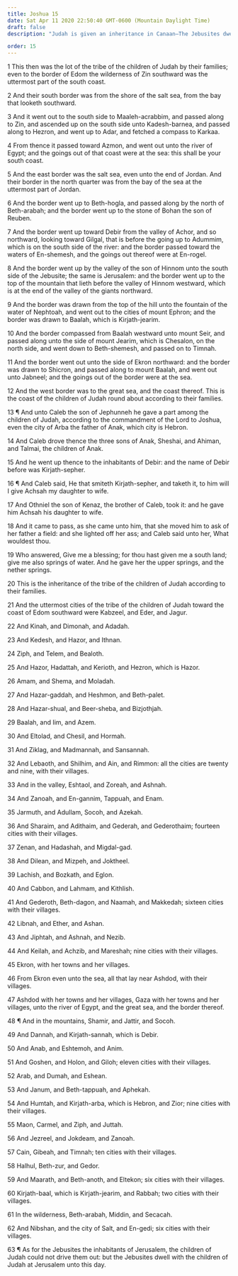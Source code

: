 ```yaml
---
title: Joshua 15
date: Sat Apr 11 2020 22:50:40 GMT-0600 (Mountain Daylight Time)
draft: false
description: "Judah is given an inheritance in Canaan—The Jebusites dwell with Judah at Jerusalem."

order: 15
---
```

    
1 This then was the lot of the tribe of the children of Judah by their families; even to the border of Edom the wilderness of Zin southward was the uttermost part of the south coast.

2 And their south border was from the shore of the salt sea, from the bay that looketh southward.

3 And it went out to the south side to Maaleh-acrabbim, and passed along to Zin, and ascended up on the south side unto Kadesh-barnea, and passed along to Hezron, and went up to Adar, and fetched a compass to Karkaa.

4 From thence it passed toward Azmon, and went out unto the river of Egypt; and the goings out of that coast were at the sea: this shall be your south coast.

5 And the east border was the salt sea, even unto the end of Jordan. And their border in the north quarter was from the bay of the sea at the uttermost part of Jordan.

6 And the border went up to Beth-hogla, and passed along by the north of Beth-arabah; and the border went up to the stone of Bohan the son of Reuben.

7 And the border went up toward Debir from the valley of Achor, and so northward, looking toward Gilgal, that is before the going up to Adummim, which is on the south side of the river: and the border passed toward the waters of En-shemesh, and the goings out thereof were at En-rogel.

8 And the border went up by the valley of the son of Hinnom unto the south side of the Jebusite; the same is Jerusalem: and the border went up to the top of the mountain that lieth before the valley of Hinnom westward, which is at the end of the valley of the giants northward.

9 And the border was drawn from the top of the hill unto the fountain of the water of Nephtoah, and went out to the cities of mount Ephron; and the border was drawn to Baalah, which is Kirjath-jearim.

10 And the border compassed from Baalah westward unto mount Seir, and passed along unto the side of mount Jearim, which is Chesalon, on the north side, and went down to Beth-shemesh, and passed on to Timnah.

11 And the border went out unto the side of Ekron northward: and the border was drawn to Shicron, and passed along to mount Baalah, and went out unto Jabneel; and the goings out of the border were at the sea.

12 And the west border was to the great sea, and the coast thereof. This is the coast of the children of Judah round about according to their families.

13 ¶ And unto Caleb the son of Jephunneh he gave a part among the children of Judah, according to the commandment of the Lord to Joshua, even the city of Arba the father of Anak, which city is Hebron.

14 And Caleb drove thence the three sons of Anak, Sheshai, and Ahiman, and Talmai, the children of Anak.

15 And he went up thence to the inhabitants of Debir: and the name of Debir before was Kirjath-sepher.

16 ¶ And Caleb said, He that smiteth Kirjath-sepher, and taketh it, to him will I give Achsah my daughter to wife.

17 And Othniel the son of Kenaz, the brother of Caleb, took it: and he gave him Achsah his daughter to wife.

18 And it came to pass, as she came unto him, that she moved him to ask of her father a field: and she lighted off her ass; and Caleb said unto her, What wouldest thou.

19 Who answered, Give me a blessing; for thou hast given me a south land; give me also springs of water. And he gave her the upper springs, and the nether springs.

20 This is the inheritance of the tribe of the children of Judah according to their families.

21 And the uttermost cities of the tribe of the children of Judah toward the coast of Edom southward were Kabzeel, and Eder, and Jagur.

22 And Kinah, and Dimonah, and Adadah.

23 And Kedesh, and Hazor, and Ithnan.

24 Ziph, and Telem, and Bealoth.

25 And Hazor, Hadattah, and Kerioth, and Hezron, which is Hazor.

26 Amam, and Shema, and Moladah.

27 And Hazar-gaddah, and Heshmon, and Beth-palet.

28 And Hazar-shual, and Beer-sheba, and Bizjothjah.

29 Baalah, and Iim, and Azem.

30 And Eltolad, and Chesil, and Hormah.

31 And Ziklag, and Madmannah, and Sansannah.

32 And Lebaoth, and Shilhim, and Ain, and Rimmon: all the cities are twenty and nine, with their villages.

33 And in the valley, Eshtaol, and Zoreah, and Ashnah.

34 And Zanoah, and En-gannim, Tappuah, and Enam.

35 Jarmuth, and Adullam, Socoh, and Azekah.

36 And Sharaim, and Adithaim, and Gederah, and Gederothaim; fourteen cities with their villages.

37 Zenan, and Hadashah, and Migdal-gad.

38 And Dilean, and Mizpeh, and Joktheel.

39 Lachish, and Bozkath, and Eglon.

40 And Cabbon, and Lahmam, and Kithlish.

41 And Gederoth, Beth-dagon, and Naamah, and Makkedah; sixteen cities with their villages.

42 Libnah, and Ether, and Ashan.

43 And Jiphtah, and Ashnah, and Nezib.

44 And Keilah, and Achzib, and Mareshah; nine cities with their villages.

45 Ekron, with her towns and her villages.

46 From Ekron even unto the sea, all that lay near Ashdod, with their villages.

47 Ashdod with her towns and her villages, Gaza with her towns and her villages, unto the river of Egypt, and the great sea, and the border thereof.

48 ¶ And in the mountains, Shamir, and Jattir, and Socoh.

49 And Dannah, and Kirjath-sannah, which is Debir.

50 And Anab, and Eshtemoh, and Anim.

51 And Goshen, and Holon, and Giloh; eleven cities with their villages.

52 Arab, and Dumah, and Eshean.

53 And Janum, and Beth-tappuah, and Aphekah.

54 And Humtah, and Kirjath-arba, which is Hebron, and Zior; nine cities with their villages.

55 Maon, Carmel, and Ziph, and Juttah.

56 And Jezreel, and Jokdeam, and Zanoah.

57 Cain, Gibeah, and Timnah; ten cities with their villages.

58 Halhul, Beth-zur, and Gedor.

59 And Maarath, and Beth-anoth, and Eltekon; six cities with their villages.

60 Kirjath-baal, which is Kirjath-jearim, and Rabbah; two cities with their villages.

61 In the wilderness, Beth-arabah, Middin, and Secacah.

62 And Nibshan, and the city of Salt, and En-gedi; six cities with their villages.

63 ¶ As for the Jebusites the inhabitants of Jerusalem, the children of Judah could not drive them out: but the Jebusites dwell with the children of Judah at Jerusalem unto this day.
